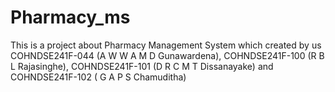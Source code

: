 # Pharmacy_ms
This is a project about Pharmacy Management System which created by us COHNDSE241F-044 (A W W A M D Gunawardena), COHNDSE241F-100 (R B L Rajasinghe), COHNDSE241F-101 (D R C M T Dissanayake) and COHNDSE241F-102 ( G A P S Chamuditha) 
